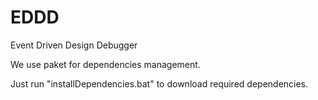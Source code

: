 # EDDD
Event Driven Design Debugger

We use paket for dependencies management.

Just run "installDependencies.bat" to download required dependencies.
